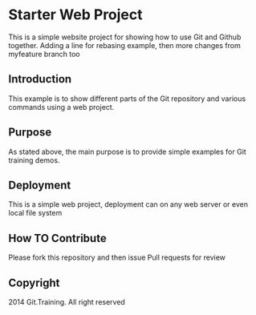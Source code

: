 # Starter Web Project

This is a simple website project for
showing how to use Git and Github together. Adding a line for rebasing example, then
more changes from myfeature branch too

## Introduction

This example is to show different parts of the Git repository 
and various commands using a web project.

## Purpose

As stated above, the main purpose is to provide 
simple examples for Git training demos.

## Deployment

This is a simple web project, deployment can on any 
web server or even local file system

## How TO Contribute

Please fork this repository and then issue Pull requests for review

## Copyright

2014 Git.Training. All right reserved
